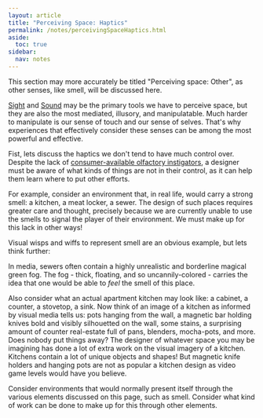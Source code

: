 ```yaml
---
layout: article
title: "Perceiving Space: Haptics"
permalink: /notes/perceivingSpaceHaptics.html
aside:
  toc: true
sidebar:
  nav: notes
---
```

This section may more accurately be titled "Perceiving space: Other", as other senses, like smell, will be discussed here.

[Sight](perceivingSpaceVision.md) and [Sound](PerceivingSpaceAcoustics.md) may be the primary tools we have to perceive space, but they are also the most mediated, illusory, and manipulatable. Much harder to manipulate is our sense of touch and our sense of selves. That's why experiences that effectively consider these senses can be among the most powerful and effective.

Fist, lets discuss the haptics we don't tend to have much control over. Despite the lack of [consumer-available olfactory instigators](https://en.wikipedia.org/wiki/ISmell), a designer must be aware of what kinds of things are not in their control, as it can help them learn where to put other efforts.

For example, consider an environment that, in real life, would carry a strong smell: a kitchen, a meat locker, a sewer. The design of such places requires greater care and thought, precisely because we are currently unable to use the smells to signal the player of their environment. We must make up for this lack in other ways! 

Visual wisps and wiffs to represent smell are an obvious example, but lets think further: 

In media, sewers often contain a highly unrealistic and borderline magical green fog. The fog - thick, floating, and so uncannily-colored - carries the idea that one would be able to *feel* the smell of this place.

Also consider what an actual apartment kitchen may look like: a cabinet, a counter, a stovetop, a sink. Now think of an image of a kitchen as informed by visual media tells us: pots hanging from the wall, a magnetic bar holding knives bold and visibly silhouetted on the wall, some stains, a surprising amount of counter real-estate full of pans, blenders, mocha-pots, and more. Does nobody put things away? The designer of whatever space you may be imagining has done a lot of extra work on the visual imagery of a kitchen. Kitchens contain a lot of unique objects and shapes! But magnetic knife holders and hanging pots are not as popular a kitchen design as video game levels would have you believe.

Consider environments that would normally present itself through the various elements discussed on this page, such as smell. Consider what kind of work can be done to make up for this through other elements. 

